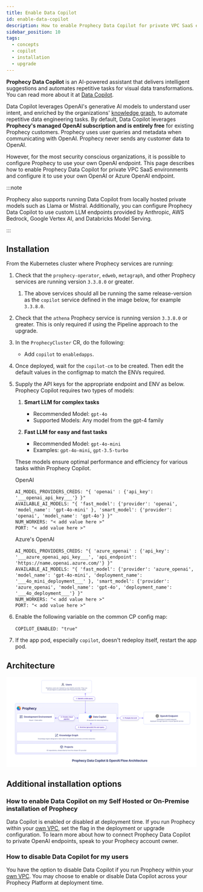 ```yaml
---
title: Enable Data Copilot
id: enable-data-copilot
description: How to enable Prophecy Data Copilot for private VPC SaaS environments.
sidebar_position: 10
tags:
  - concepts
  - copilot
  - installation
  - upgrade
---
```


**Prophecy Data Copilot** is an AI-powered assistant that delivers intelligent suggestions and automates repetitive tasks for visual data transformations. You can read more about it at [Data Copilot](/docs/copilot/copilot.md).

Data Copilot leverages OpenAI's generative AI models to understand user intent, and enriched by the organizations' [knowledge graph](/docs/copilot/copilot.md#knowledge-graph), to automate repetitive data engineering tasks. By default, Data Copilot leverages **Prophecy's managed OpenAI subscription and is entirely free** for existing Prophecy customers. Prophecy uses user queries and metadata when communicating with OpenAI. Prophecy never sends any customer data to OpenAI.

However, for the most security conscious organizations, it is possible to configure Prophecy to use your own OpenAI endpoint. This page describes how to enable Prophecy Data Copilot for private VPC SaaS environments and configure it to use your own OpenAI or Azure OpenAI endpoint.

:::note

Prophecy also supports running Data Copilot from locally hosted private models such as Llama or Mistral. Additionally, you can configure Prophecy Data Copilot to use custom LLM endpoints provided by Anthropic, AWS Bedrock, Google Vertex AI, and Databricks Model Serving.

:::

## Installation

From the Kubernetes cluster where Prophecy services are running:

1. Check that the `prophecy-operator`, `edweb`, `metagraph`, and other Prophecy services are running version `3.3.8.0` or greater.
   1. The above services should all be running the same release-version as the `copilot` service defined in the image below, for example `3.3.8.0`.
2. Check that the `athena` Prophecy service is running version `3.3.8.0` or greater. This is only required if using the Pipeline approach to the upgrade.
3. In the `ProphecyCluster` CR, do the following:

   - Add `copilot` to `enabledapps`.

4. Once deployed, wait for the `copilot-cm` to be created. Then edit the default values in the configmap to match the ENVs required.
5. Supply the API keys for the appropriate endpoint and ENV as below. Prophecy Copilot requires two types of models:

   1. **Smart LLM for complex tasks**

      - Recommended Model: `gpt-4o`
      - Supported Models: Any model from the gpt-4 family

   2. **Fast LLM for easy and fast tasks**

      - Recommended Model: `gpt-4o-mini`
      - Examples: `gpt-4o-mini`, `gpt-3.5-turbo`

   These models ensure optimal performance and efficiency for various tasks within Prophecy Copilot.

   OpenAI

   ```
   AI_MODEL_PROVIDERS_CREDS: "{ 'openai' : {'api_key': '___openai_api_key___'} }"
   AVAILABLE_AI_MODELS: "{ 'fast_model': {'provider': 'openai', 'model_name': 'gpt-4o-mini' }, 'smart_model': {'provider': 'openai', 'model_name': 'gpt-4o'} }"
   NUM_WORKERS: "< add value here >"
   PORT: "< add value here >"
   ```

   Azure's OpenAI

   ```
   AI_MODEL_PROVIDERS_CREDS: "{ 'azure_openai' : {'api_key': '___azure_openai_api_key___', 'api_endpoint': 'https://name.openai.azure.com/'} }"
   AVAILABLE_AI_MODELS: "{ 'fast_model': {'provider': 'azure_openai', 'model_name': 'gpt-4o-mini', 'deployment_name': '___4o_mini_deployment___' }, 'smart_model': {'provider': 'azure_openai', 'model_name': 'gpt-4o', 'deployment_name': '___4o_deployment___'} }"
   NUM_WORKERS: "< add value here >"
   PORT: "< add value here >"
   ```

6. Enable the following variable on the common CP config map:

   `COPILOT_ENABLED: "true"`

7. If the app pod, especially `copilot`, doesn't redeploy itself, restart the app pod.

## Architecture

![Prophecy Data Copilot & OpenAI Flow Architecture](img/data_copilot_open_ai_flow_architecture.png)

## Additional installation options

### How to enable Data Copilot on my Self Hosted or On-Premise installation of Prophecy

Data Copilot is enabled or disabled at deployment time. If you run Prophecy within your [own VPC](/docs/architecture/deployment/deployment.md#private-saas-customer-vpc), set the flag in the deployment or upgrade configuration. To learn more about how to connect Prophecy Data Copilot to private OpenAI endpoints, speak to your Prophecy account owner.

### How to disable Data Copilot for my users

You have the option to disable Data Copilot if you run Prophecy within your [own VPC](/docs/architecture/deployment/deployment.md#private-saas-customer-vpc). You may choose to enable or disable Data Copilot across your Prophecy Platform at deployment time.
